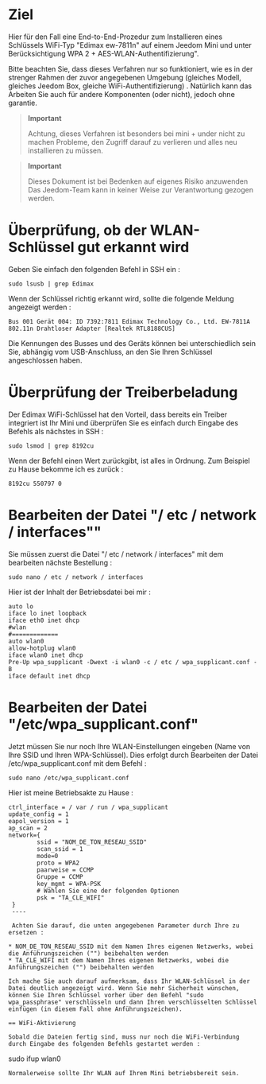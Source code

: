 Ziel
========

Hier für den Fall eine End-to-End-Prozedur zum Installieren eines Schlüssels
WiFi-Typ "Edimax ew-7811n" auf einem Jeedom Mini und unter Berücksichtigung
WPA 2 + AES-WLAN-Authentifizierung".

Bitte beachten Sie, dass dieses Verfahren nur so funktioniert, wie es in der
strenger Rahmen der zuvor angegebenen Umgebung (gleiches Modell, gleiches
Jeedom Box, gleiche WiFi-Authentifizierung) . Natürlich kann das
Arbeiten Sie auch für andere Komponenten (oder nicht), jedoch ohne
garantie.

> **Important**
>
> Achtung, dieses Verfahren ist besonders bei mini + under nicht zu machen
> Probleme, den Zugriff darauf zu verlieren und alles neu installieren zu müssen.

> **Important**
>
> Dieses Dokument ist bei Bedenken auf eigenes Risiko anzuwenden
> Das Jeedom-Team kann in keiner Weise zur Verantwortung gezogen werden.

Überprüfung, ob der WLAN-Schlüssel gut erkannt wird 
==============================================

Geben Sie einfach den folgenden Befehl in SSH ein :

    sudo lsusb | grep Edimax

Wenn der Schlüssel richtig erkannt wird, sollte die folgende Meldung angezeigt werden
:

    Bus 001 Gerät 004: ID 7392:7811 Edimax Technology Co., Ltd. EW-7811A 802.11n Drahtloser Adapter [Realtek RTL8188CUS]

Die Kennungen des Busses und des Geräts können bei unterschiedlich sein
Sie, abhängig vom USB-Anschluss, an den Sie Ihren Schlüssel angeschlossen haben.

Überprüfung der Treiberbeladung 
====================================

Der Edimax WiFi-Schlüssel hat den Vorteil, dass bereits ein Treiber integriert ist
Ihr Mini und überprüfen Sie es einfach durch Eingabe des Befehls
als nächstes in SSH :

    sudo lsmod | grep 8192cu

Wenn der Befehl einen Wert zurückgibt, ist alles in Ordnung. Zum Beispiel
zu Hause bekomme ich es zurück :

    8192cu 550797 0

Bearbeiten der Datei "/ etc / network / interfaces""
==============================================

Sie müssen zuerst die Datei "/ etc / network / interfaces" mit dem bearbeiten
nächste Bestellung :

    sudo nano / etc / network / interfaces

Hier ist der Inhalt der Betriebsdatei bei mir :

    auto lo
    iface lo inet loopback
    iface eth0 inet dhcp
    #wlan
    #=============
    auto wlan0
    allow-hotplug wlan0
    iface wlan0 inet dhcp
    Pre-Up wpa_supplicant -Dwext -i wlan0 -c / etc / wpa_supplicant.conf -B
    iface default inet dhcp

Bearbeiten der Datei "/etc/wpa\_supplicant.conf" 
==============================================

Jetzt müssen Sie nur noch Ihre WLAN-Einstellungen eingeben (Name von
Ihre SSID und Ihren WPA-Schlüssel). Dies erfolgt durch Bearbeiten der Datei
/etc/wpa\_supplicant.conf mit dem Befehl :

    sudo nano /etc/wpa_supplicant.conf

Hier ist meine Betriebsakte zu Hause :

    ctrl_interface = / var / run / wpa_supplicant
    update_config = 1
    eapol_version = 1
    ap_scan = 2
    network={
            ssid = "NOM_DE_TON_RESEAU_SSID"
            scan_ssid = 1
            mode=0
            proto = WPA2
            paarweise = CCMP
            Gruppe = CCMP
            key_mgmt = WPA-PSK
            # Wählen Sie eine der folgenden Optionen
            psk = "TA_CLE_WIFI"
     }
     ----

     Achten Sie darauf, die unten angegebenen Parameter durch Ihre zu ersetzen :

    * NOM_DE_TON_RESEAU_SSID mit dem Namen Ihres eigenen Netzwerks, wobei die Anführungszeichen ("") beibehalten werden
    * TA_CLE_WIFI mit dem Namen Ihres eigenen Netzwerks, wobei die Anführungszeichen ("") beibehalten werden

    Ich mache Sie auch darauf aufmerksam, dass Ihr WLAN-Schlüssel in der Datei deutlich angezeigt wird. Wenn Sie mehr Sicherheit wünschen, können Sie Ihren Schlüssel vorher über den Befehl "sudo wpa_passphrase" verschlüsseln und dann Ihren verschlüsselten Schlüssel einfügen (in diesem Fall ohne Anführungszeichen).

    == WiFi-Aktivierung

    Sobald die Dateien fertig sind, muss nur noch die WiFi-Verbindung durch Eingabe des folgenden Befehls gestartet werden :

sudo ifup wlan0

    Normalerweise sollte Ihr WLAN auf Ihrem Mini betriebsbereit sein.
